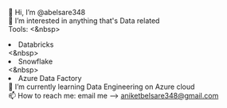 👋 Hi, I’m @abelsare348</br>
👀 I’m interested in anything that's Data related </br>
Tools: </n>
<&nbsp><li>Databricks</li><&nbsp><li>Snowflake</li><&nbsp><li>Azure Data Factory</li>
🌱 I’m currently learning Data Engineering on Azure cloud</br>
📫 How to reach me: email me --> aniketbelsare348@gmail.com</br>
